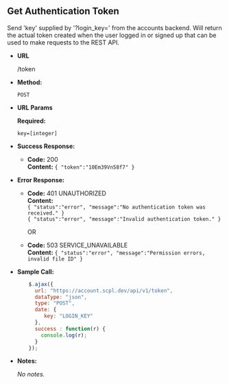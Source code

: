 **Get Authentication Token**
----
Send 'key' supplied by '?login_key=' from the accounts backend. Will return the actual token created when the user logged in or signed up that can be used to make requests to the REST API.

* **URL**

  /token

* **Method:**

  `POST`

*  **URL Params**

   **Required:**

   `key=[integer]`

* **Success Response:**

     * **Code:** 200 <br />
       **Content:** `{ "token":"10Em39Vn58f7" }`

* **Error Response:**

   * **Code:** 401 UNAUTHORIZED <br />
     **Content:**<br/>
     `{ "status":"error", "message":"No authentication token was received." }`<br/>
     `{ "status":"error", "message":"Invalid authentication token." }`

     OR

   * **Code:** 503 SERVICE_UNAVAILABLE <br />
       **Content:** `{ "status":"error", "message":"Permission errors, invalid file ID" }`

* **Sample Call:**

```javascript
       $.ajax({
         url: "https://account.scpl.dev/api/v1/token",
         dataType: "json",
         type: "POST",
         date: {
            key: "LOGIN_KEY"
         },
         success : function(r) {
           console.log(r);
         }
       });
```

* **Notes:**

     _No notes._
